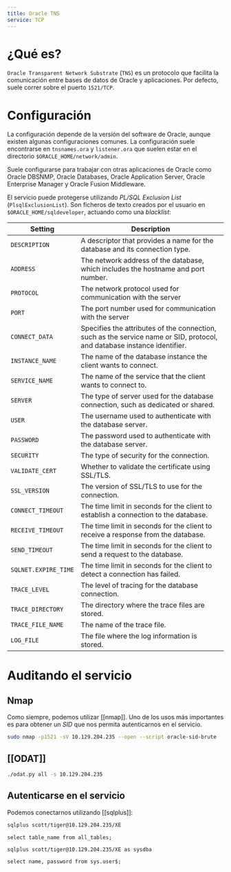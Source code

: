 ```yaml
---
title: Oracle TNS
service: TCP
---
```

# ¿Qué es?

`Oracle Transparent Network Substrate` (`TNS`) es un protocolo que facilita la comunicación entre bases de datos de Oracle y aplicaciones. Por defecto, suele correr sobre el puerto `1521/TCP`.
# Configuración

La configuración depende de la versión del software de Oracle, aunque existen algunas configuraciones comunes. La configuración suele encontrarse en `tnsnames.ora` y `listener.ora` que suelen estar en el directorio `$ORACLE_HOME/network/admin`.

Suele configurarse para trabajar con otras aplicaciones de Oracle como Oracle DBSNMP, Oracle Databases, Oracle Application Server, Oracle Enterprise Manager y Oracle Fusion Middleware.

El servicio puede protegerse utilizando *PL/SQL Exclusion List* (`PlsqlExclusionList`). Son ficheros de texto creados por el usuario en `$ORACLE_HOME/sqldeveloper`, actuando como una *blacklist*:

|**Setting**|**Description**|
|---|---|
|`DESCRIPTION`|A descriptor that provides a name for the database and its connection type.|
|`ADDRESS`|The network address of the database, which includes the hostname and port number.|
|`PROTOCOL`|The network protocol used for communication with the server|
|`PORT`|The port number used for communication with the server|
|`CONNECT_DATA`|Specifies the attributes of the connection, such as the service name or SID, protocol, and database instance identifier.|
|`INSTANCE_NAME`|The name of the database instance the client wants to connect.|
|`SERVICE_NAME`|The name of the service that the client wants to connect to.|
|`SERVER`|The type of server used for the database connection, such as dedicated or shared.|
|`USER`|The username used to authenticate with the database server.|
|`PASSWORD`|The password used to authenticate with the database server.|
|`SECURITY`|The type of security for the connection.|
|`VALIDATE_CERT`|Whether to validate the certificate using SSL/TLS.|
|`SSL_VERSION`|The version of SSL/TLS to use for the connection.|
|`CONNECT_TIMEOUT`|The time limit in seconds for the client to establish a connection to the database.|
|`RECEIVE_TIMEOUT`|The time limit in seconds for the client to receive a response from the database.|
|`SEND_TIMEOUT`|The time limit in seconds for the client to send a request to the database.|
|`SQLNET.EXPIRE_TIME`|The time limit in seconds for the client to detect a connection has failed.|
|`TRACE_LEVEL`|The level of tracing for the database connection.|
|`TRACE_DIRECTORY`|The directory where the trace files are stored.|
|`TRACE_FILE_NAME`|The name of the trace file.|
|`LOG_FILE`|The file where the log information is stored.|



# Auditando el servicio

## Nmap

Como siempre, podemos utilizar [[nmap]]. Uno de los usos más importantes es para obtener un *SID* que nos permita autenticarnos en el servicio.

```bash
sudo nmap -p1521 -sV 10.129.204.235 --open --script oracle-sid-brute
```

## [[ODAT]]

```bash
./odat.py all -s 10.129.204.235
```

## Autenticarse en el servicio

Podemos conectarnos utilizando [[sqlplus]]:

```bash
sqlplus scott/tiger@10.129.204.235/XE
```

```shell-session
select table_name from all_tables;
```

```shell-session
sqlplus scott/tiger@10.129.204.235/XE as sysdba
```

```shell-session
select name, password from sys.user$;
```